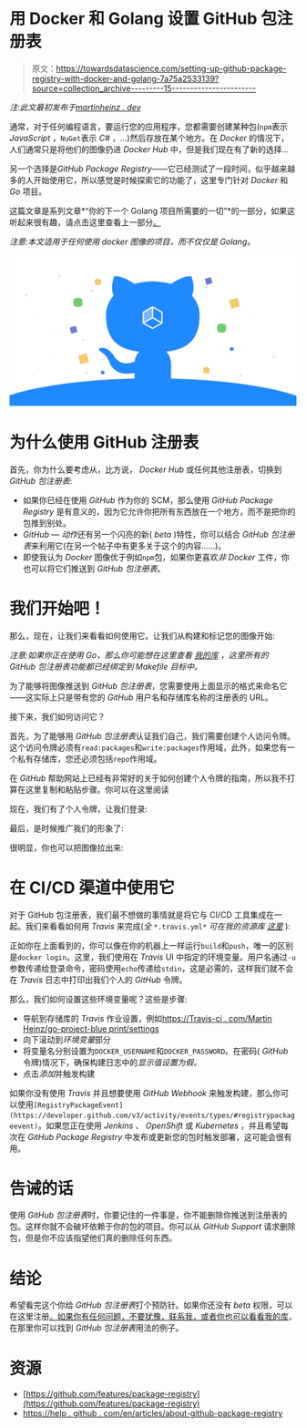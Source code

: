 # 用 Docker 和 Golang 设置 GitHub 包注册表

> 原文：<https://towardsdatascience.com/setting-up-github-package-registry-with-docker-and-golang-7a75a2533139?source=collection_archive---------15----------------------->

*注:此文最初发布于*[*martinheinz . dev*](https://martinheinz.dev/blog/6)

通常，对于任何编程语言，要运行您的应用程序，您都需要创建某种包(`npm`表示 *JavaScript* ，`NuGet`表示 *C#* ，...)然后存放在某个地方。在 *Docker* 的情况下，人们通常只是将他们的图像扔进 *Docker Hub* 中，但是我们现在有了新的选择...

另一个选择是*GitHub Package Registry*——它已经测试了一段时间，似乎越来越多的人开始使用它，所以感觉是时候探索它的功能了，这里专门针对 *Docker* 和 *Go* 项目。

这篇文章是系列文章*“你的下一个 Golang 项目所需要的一切”*的一部分，如果这听起来很有趣，请点击这里查看上一部分[。](https://gist.github.com/MartinHeinz/134729d0d26ca88b5afb23961759de6e)

*注意:本文适用于任何使用 docker 图像的项目，而不仅仅是 Golang。*

![](img/85106e33384b61a5b12587815be32d8a.png)

# 为什么使用 GitHub 注册表

首先，你为什么要考虑从，比方说， *Docker Hub* 或任何其他注册表，切换到 *GitHub 包注册表*:

*   如果你已经在使用 *GitHub* 作为你的 SCM，那么使用 *GitHub Package Registry* 是有意义的，因为它允许你把所有东西放在一个地方，而不是把你的包推到别处。
*   *GitHub* — *动作*还有另一个闪亮的新( *beta* )特性，你可以结合 *GitHub 包注册表*来利用它(在另一个帖子中有更多关于这个的内容……)。
*   即使我认为 *Docker* 图像优于例如`npm`包，如果你更喜欢*非 Docker* 工件，你也可以将它们推送到 *GitHub 包注册表*。

# 我们开始吧！

那么，现在，让我们来看看如何使用它。让我们从构建和标记您的图像开始:

*注意:如果你正在使用 Go，那么你可能想在这里查看* [*我的库*](https://github.com/MartinHeinz/go-project-blueprint) *，这里所有的 GitHub 包注册表功能都已经绑定到 Makefile 目标中。*

为了能够将图像推送到 *GitHub 包注册表*，您需要使用上面显示的格式来命名它——这实际上只是带有您的 *GitHub* 用户名和存储库名称的注册表的 URL。

接下来，我们如何访问它？

首先，为了能够用 *GitHub 包注册表*认证我们自己，我们需要创建个人访问令牌。这个访问令牌必须有`read:packages`和`write:packages`作用域，此外，如果您有一个私有存储库，您还必须包括`repo`作用域。

在 *GitHub* 帮助网站上已经有非常好的关于如何创建个人令牌的指南，所以我不打算在这里复制和粘贴步骤。你可以在这里阅读

现在，我们有了个人令牌，让我们登录:

最后，是时候推广我们的形象了:

很明显，你也可以把图像拉出来:

# 在 CI/CD 渠道中使用它

对于 GitHub 包注册表，我们最不想做的事情就是将它与 CI/CD 工具集成在一起。我们来看看如何用 *Travis* 来完成(*全* `*.travis.yml*` *可在我的资源库* [*这里*](https://github.com/MartinHeinz/go-project-blueprint/blob/master/.travis.yml) ):

正如你在上面看到的，你可以像在你的机器上一样运行`build`和`push`，唯一的区别是`docker login`。这里，我们使用在 *Travis* UI 中指定的环境变量。用户名通过`-u`参数传递给登录命令，密码使用`echo`传递给`stdin`，这是必需的，这样我们就不会在 *Travis* 日志中打印出我们个人的 *GitHub* 令牌。

那么，我们如何设置这些环境变量呢？这些是步骤:

*   导航到存储库的 *Travis* 作业设置，例如[https://Travis-ci . com/Martin Heinz/go-project-blue print/settings](https://travis-ci.com/MartinHeinz/go-project-blueprint/settings)
*   向下滚动到*环境变量*部分
*   将变量名分别设置为`DOCKER_USERNAME`和`DOCKER_PASSWORD`。在密码( *GitHub* 令牌)情况下，确保构建日志中的*显示值设置为假。*
*   点击*添加*并触发构建

如果你没有使用 *Travis* 并且想要使用 *GitHub Webhook* 来触发构建，那么你可以使用`[RegistryPackageEvent](https://developer.github.com/v3/activity/events/types/#registrypackageevent)`。如果您正在使用 *Jenkins* 、 *OpenShift* 或 *Kubernetes* ，并且希望每次在 *GitHub Package Registry* 中发布或更新您的包时触发部署，这可能会很有用。

# 告诫的话

使用 *GitHub 包注册表*时，你要记住的一件事是，你不能删除你推送到注册表的包。这样你就不会破坏依赖于你的包的项目。你可以从 *GitHub Support* 请求删除包，但是你不应该指望他们真的删除任何东西。

# 结论

希望看完这个你给 *GitHub 包注册表*打个预防针。如果你还没有 *beta* 权限，可以在这里注册[。如果你有任何问题，不要犹豫，联系我，或者你也可以看看我的](https://github.com/features/package-registry/signup)[库](https://github.com/MartinHeinz/go-project-blueprint)，在那里你可以找到 *GitHub 包注册表*用法的例子。

# 资源

*   [https://github.com/features/package-registry](https://github.com/features/package-registry)
*   [https://help . github . com/en/articles/about-github-package-registry](https://help.github.com/en/articles/about-github-package-registry)